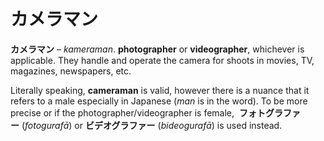 # カメラマン

**カメラマン** – _kameraman_. **photographer** or **videographer**, whichever is applicable. They handle and operate the camera for shoots in movies, TV, magazines, newspapers, etc. 

Literally speaking, **cameraman** is valid, however there is a nuance that it refers to a male especially in Japanese (_man_ is in the word). To be more precise or if the photographer/videographer is female,  **フォトグラファー** (_fotogurafā_) or **ビデオグラファー** (_bideogurafā_) is used instead.
